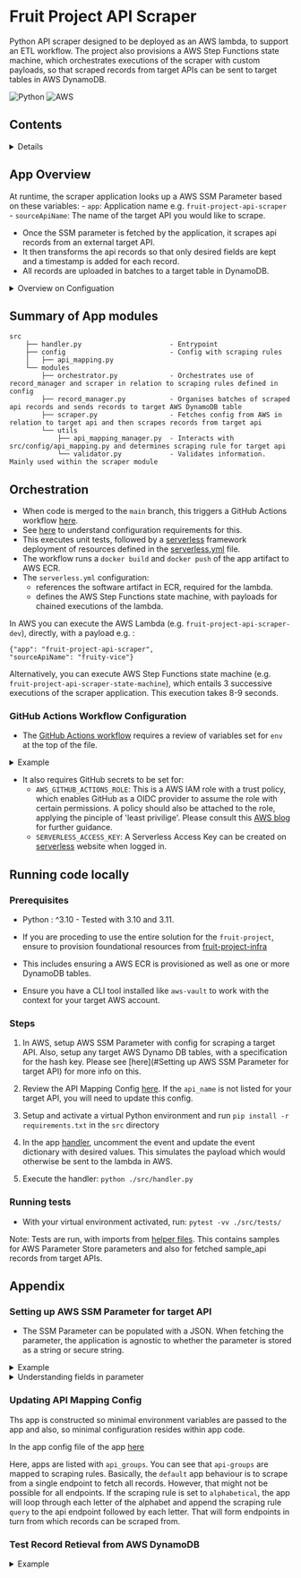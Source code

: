 # Fruit Project API Scraper

Python API scraper designed to be deployed as an AWS lambda, to support an ETL workflow. The project also provisions a AWS Step Functions state machine, which orchestrates executions of the scraper with custom payloads, so that scraped records from target APIs can be sent to target tables in AWS DynamoDB.

![Python](https://img.shields.io/badge/python-3670A0?style=for-the-badge&logo=python&logoColor=ffdd54)
![AWS](https://img.shields.io/badge/AWS-%23FF9900.svg?style=for-the-badge&logo=amazon-aws&logoColor=white)

## Contents

<details>

- [App Overview](#app-overview)S
- [Summary of App modules](#summary-of-app-modules)
- [Orchestration](#orchestration)
  - [GitHub Actions Workflow Configuration](#github-actions-workflow)
- [Running code locally](#running-code-locally)
  - [Prerequisites](#prerequisites)
  - [Steps](#steps)
  - [Running tests](#running-tests)
- [Appendix](#appendix)
  - [Setting up AWS SSM Parameter for target API](#setting-up-aws-ssm-parameter-for-target-api)
  - [Updating API Mapping Config](#updating-api-mapping-config)
  - [Test Record Retrieval from AWS DynamoDB](#test-record-retrieval-from-aws-dynamodb)

</details>

## App Overview

At runtime, the scraper application looks up a AWS SSM Parameter based on these variables: - `app`: Application name e.g. `fruit-project-api-scraper` - `sourceApiName`: The name of the target API you would like to scrape.

- Once the SSM parameter is fetched by the application, it scrapes api records from an external target API.
- It then transforms the api records so that only desired fields are kept and a timestamp is added for each record.
- All records are uploaded in batches to a target table in DynamoDB.

<details>

<summary>Overview on Configuation</summary>

- When you setup your SSM parameter, the parameter name should have the format: `${app}--{sourceApiScraper}-config`.
- The parameter provides environment variables in a json fetched during runtime. More info on this [here](#setting-up-aws-ssm-parameter-for-target-api)
- There is also [additional API mapping configuration](#updating-api-mapping-config) which can be updated to define scraping rules for target APIs.

</details>

## Summary of App modules

```
src
    ├── handler.py                      - Entrypoint
    ├── config                          - Config with scraping rules
    │   ├── api_mapping.py
    └── modules
        ├── orchestrator.py             - Orchestrates use of record_manager and scraper in relation to scraping rules defined in config
        ├── record_manager.py           - Organises batches of scraped api records and sends records to target AWS DynamoDB table
        ├── scraper.py                  - Fetches config from AWS in relation to target api and then scrapes records from target api
        └── utils
            ├── api_mapping_manager.py  - Interacts with src/config/api_mapping.py and determines scraping rule for target api
            └── validator.py            - Validates information. Mainly used within the scraper module
```

## Orchestration

- When code is merged to the `main` branch, this triggers a GitHub Actions workflow [here](.github/workflows/serverless-workflow.yml).
- See [here](#github-actions-workflow-configuration) to understand configuration requirements for this.
- This executes unit tests, followed by a [serverless](https://www.serverless.com/framework) framework deployment of resources defined in the [serverless.yml](./serverless.yml) file.
- The workflow runs a `docker build` and `docker push` of the app artifact to AWS ECR.
- The `serverless.yml` configuration:
  - references the software artifact in ECR, required for the lambda.
  - defines the AWS Step Functions state machine, with payloads for chained executions of the lambda.

In AWS you can execute the AWS Lambda (e.g. `fruit-project-api-scraper-dev`), directly, with a payload e.g. :

```
{"app": "fruit-project-api-scraper",
"sourceApiName": "fruity-vice"}
```

Alternatively, you can execute AWS Step Functions state machine (e.g. `fruit-project-api-scraper-state-machine`), which entails 3 successive executions of the scraper application. This execution takes 8-9 seconds.

### GitHub Actions Workflow Configuration

- The [GitHub Actions workflow](.github/workflows/serverless-workflow.yml) requires a review of variables set for `env` at the top of the file.

<details>
<summary>Example</summary>
```
  TEST_DIR: "src/tests"
  PYTHON_VERSION: '3.10'
  NODE_VERSION: 20
  AWS_REGION: "eu-west-2"
  APP: "fruit-project-api-scraper"
  ENV: dev
```
</details>

- It also requires GitHub secrets to be set for:
  - `AWS_GITHUB_ACTIONS_ROLE`: This is a AWS IAM role with a trust policy, which enables GitHub as a OIDC provider to assume the role with certain permissions. A policy should also be attached to the role, applying the pinciple of 'least privilige'. Please consult this [AWS blog](https://aws.amazon.com/blogs/security/use-iam-roles-to-connect-github-actions-to-actions-in-aws/) for further guidance.
  - `SERVERLESS_ACCESS_KEY`: A Serverless Access Key can be created on [serverless](https://www.serverless.com/framework) website when logged in.

## Running code locally

### Prerequisites

- Python : ^3.10 - Tested with 3.10 and 3.11.

- If you are proceding to use the entire solution for the `fruit-project`, ensure to provision foundational resources from [fruit-project-infra](https://github.com/KremzeeqOrg/fruit-project-infra)
- This includes ensuring a AWS ECR is provisioned as well as one or more DynamoDB tables.
- Ensure you have a CLI tool installed like `aws-vault` to work with the context for your target AWS account.

### Steps

1. In AWS, setup AWS SSM Parameter with config for scraping a target API. Also, setup any target AWS Dynamo DB tables, with a specification for the hash key. Please see [here](#Setting up AWS SSM Parameter for target API) for more info on this.

2. Review the API Mapping Config [here](#updating-api-mapping-config). If the `api_name` is not listed for your target API, you will need to update this config.

3. Setup and activate a virtual Python environment and run `pip install -r requirements.txt` in the `src` directory

4. In the app [handler](./src/handler.py), uncomment the event and update the event dictionary with desired values. This simulates the payload which would otherwise be sent to the lambda in AWS.

5. Execute the handler: `python ./src/handler.py`

### Running tests

- With your virtual environment activated, run: `pytest -vv ./src/tests/`

Note: Tests are run, with imports from [helper files](./src/helper_files/). This contains samples for AWS Parameter Store parameters and also for fetched sample_api records from target APIs.

## Appendix

### Setting up AWS SSM Parameter for target API

- The SSM Parameter can be populated with a JSON. When fetching the parameter, the application is agnostic to whether the parameter is stored as a string or secure string.

<details>
<summary>Example</summary>

```
{
  "source_api": "example-app-1",
  "auth_header": {'Key': "xxxxxxxxxxxxxxxxxxxxxxxxxxxxxxxxxxxxxxxx"},
  "endpoint": "https://api.example-app1.com/v1/recipe?query=all",
  "required_fields": [
      "title",
      "ingredients",
      "servings",
      "instructions"],
  "dynamo_db_config" : { "table" : "food-recipes", "hash_key": "title"}
}
```

</details>

<details>

<summary>Understanding fields in parameter</summary>
Understanding fields in parameter:

| Field              | Explanation                                                                                                                                  |
| ------------------ | -------------------------------------------------------------------------------------------------------------------------------------------- |
| `source_api`       | This should be the same as `sourceApiName`.                                                                                                  |
| `auth_header`      | Some apis may require an authorization header specifying a key and authentication token. It can be populated as "{}" if it is not needed.    |
| `endpoint`         | Target API endpoint to scrape.                                                                                                               |
| `required_fields`  | Specify all the fields you would like to preserve for scraped records. Fields not specified are removed as part of the transformation stage. |
| `dynamo_db_config` | Specify the target DynamoDB table and hash_key. Basically, this serves as the primary key, which records can be deduped by.                  |

</details>

### Updating API Mapping Config

Ths app is constructed so minimal environment variables are passed to the app and also, so minimal configuration resides within app code.

In the app config file of the app [here](./src/config/api_mapping.py)

Here, apps are listed with `api_groups`. You can see that `api-groups` are mapped to scraping rules. Basically, the `default` app behaviour is to scrape from a single endpoint to fetch all records. However, that might not be possible for all endpoints. If the scraping rule is set to `alphabetical`, the app will loop through each letter of the alphabet and append the scraping rule `query` to the api endpoint followed by each letter. That will form endpoints in turn from which records can be scraped from.

### Test Record Retieval from AWS DynamoDB

<details>
<summary>Example</summary>

```
aws dynamodb get-item \
    --table-name fruit \
    --key '{"name": {"N": "Strawberry"}}' \

```

</details>
